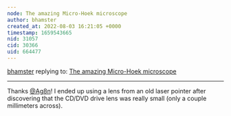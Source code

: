 ```yaml
---
node: The amazing Micro-Hoek microscope
author: bhamster
created_at: 2022-08-03 16:21:05 +0000
timestamp: 1659543665
nid: 31057
cid: 30366
uid: 664477
---
```




[bhamster](../profile/bhamster) replying to: [The amazing Micro-Hoek microscope](../notes/alejobonifacio/06-27-2022/the-amazing-micro-hoek-microscope)

----
Thanks [@Ag8n](/profile/Ag8n)! I ended up using a lens from an old laser pointer after discovering that the CD/DVD drive lens was really small (only a couple millimeters across).